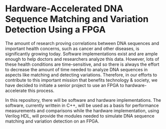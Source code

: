 # Hardware-Accelerated DNA Sequence Matching and Variation Detection Using a FPGA
The amount of research proving correlations between DNA sequences and important health concerns, such as cancer and other diseases, is significantly growing today. Software implementations exist and are ample enough to help doctors and researchers analyze this data. However, lots of these health conditions are time-sensitive, and so there is always the effort to decrease the amount of time needed to analyze DNA sequences in aspects like matching and detecting variations. Therefore, in our efforts to contribute to this important mission that benefits technology & society, we have decided to initiate a senior project to use an FPGA to hardware-accelerate this process.

In this repository, there will be software and hardware implementations. The software, currently writtein in C++, will be used as a basis for performance measurements and comparisons while the hardware implementation, using Verilog HDL, will provide the modules needed to simulate DNA sequence matching and variation detection on an FPGA.
